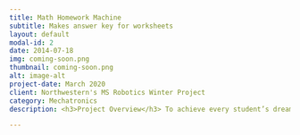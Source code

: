 ```yaml
---
title: Math Homework Machine
subtitle: Makes answer key for worksheets
layout: default
modal-id: 2
date: 2014-07-18
img: coming-soon.png
thumbnail: coming-soon.png
alt: image-alt
project-date: March 2020
client: Northwestern's MS Robotics Winter Project
category: Mechatronics
description: <h3>Project Overview</h3> To achieve every student’s dream, I created a homework machine to read worksheets and reveal their answers. As a ten-week assignment, problems were limited to simple multiplication problems, called “times tables” in many US schools, where third grade students multiply whole numbers inclusively between 0 and 12. The core project components were LEGO prototype for projecting the machine’s plausibility, Tesseract for transcribing image files to text, OpenCV for visualizing Tesseract’s bounding boxes and for overlaying answers on the photocopy, Microcontroller for operating the scanner and conversing with the Python code via serial.

---
```

